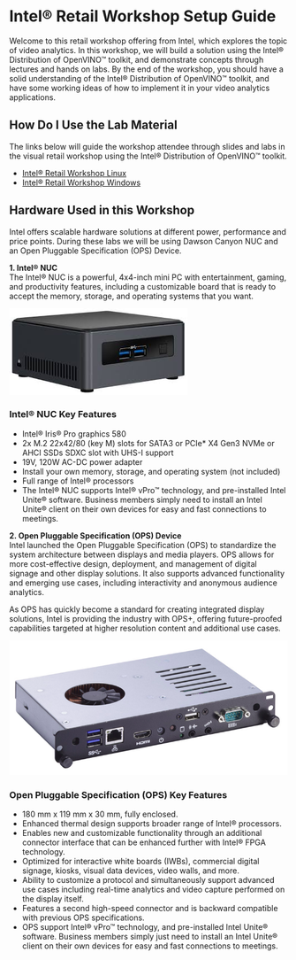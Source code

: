 # Intel® Retail Workshop Setup Guide
Welcome to this retail workshop offering from Intel, which explores the topic of video analytics. In this workshop, we will build a solution using the Intel® Distribution of OpenVINO™ toolkit, and demonstrate concepts through lectures and hands on labs. By the end of the workshop, you should have a solid understanding of the Intel® Distribution of OpenVINO™ toolkit, and have some working ideas of how to implement it in your video analytics applications.
## How Do I Use the Lab Material
The links below will guide the workshop attendee through slides and labs in the visual retail workshop using the Intel® Distribution of OpenVINO™ toolkit.
- [Intel® Retail Workshop Linux](https://github.com/SSG-DRD-IOT/intel_retail_workshop/tree/lab-retail-workshop-linux)
-  [Intel® Retail Workshop Windows](https://github.com/SSG-DRD-IOT/intel_retail_workshop/tree/lab-retail-workshop-windows)

## Hardware Used in this Workshop
Intel offers scalable hardware solutions at different power, performance and price points. During these labs we will be using Dawson Canyon NUC and an Open Pluggable Specification (OPS) Device.

**1. Intel® NUC**                     
The Intel® NUC is a powerful, 4x4-inch mini PC with entertainment, gaming, and productivity features, including a customizable board that is ready to accept the memory, storage, and operating systems that you want.

![](./NUC.jpg)

### Intel® NUC Key Features
- Intel® Iris® Pro graphics 580
- 2x M.2 22x42/80 (key M) slots for SATA3 or PCIe* X4 Gen3 NVMe or AHCI SSDs
SDXC slot with UHS-I support
- 19V, 120W  AC-DC power adapter
- Install your own memory, storage, and operating system (not included)
- Full range of Intel® processors
- The Intel® NUC supports Intel® vPro™ technology, and pre-installed Intel Unite® software. Business members simply need to install an Intel Unite® client on their own devices for easy and fast connections to meetings.

**2. Open Pluggable Specification (OPS) Device**                                                 
Intel launched the Open Pluggable Specification (OPS) to standardize the system architecture between displays and media players. OPS allows for more cost-effective design, deployment, and management of digital signage and other display solutions. It also supports advanced functionality and emerging use cases, including interactivity and anonymous audience analytics.

As OPS has quickly become a standard for creating integrated display solutions, Intel is providing the industry with OPS+, offering future-proofed capabilities targeted at higher resolution content and additional use cases.

![](./opsdevice.png)

### Open Pluggable Specification (OPS) Key Features
- 180 mm x 119 mm x 30 mm, fully enclosed.
- Enhanced thermal design supports broader range of Intel® processors.
- Enables new and customizable functionality through an additional connector interface that can be enhanced further with Intel® FPGA technology.
- Optimized for interactive white boards (IWBs), commercial digital signage, kiosks, visual data devices, video walls, and more.
- Ability to customize a protocol and simultaneously support advanced use cases including real-time analytics and video capture performed on the display itself.
- Features a second high-speed connector and is backward compatible with previous OPS specifications.
- OPS support Intel® vPro™ technology, and pre-installed Intel Unite® software. Business members simply just need to install an Intel Unite® client on their own devices for easy and fast connections to meetings.
